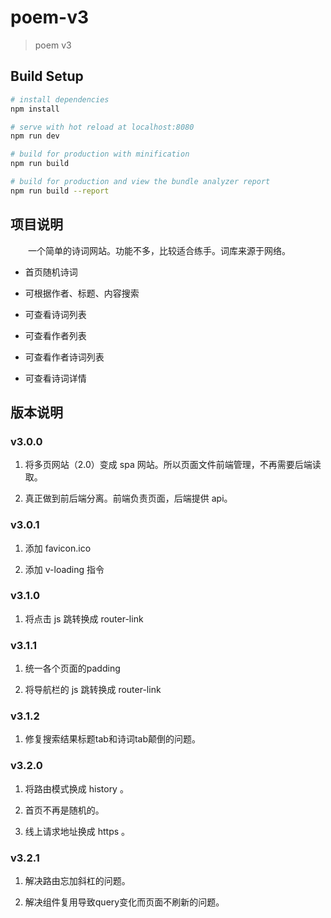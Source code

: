 # poem-v3

> poem v3

## Build Setup

``` bash
# install dependencies
npm install

# serve with hot reload at localhost:8080
npm run dev

# build for production with minification
npm run build

# build for production and view the bundle analyzer report
npm run build --report
```

## 项目说明

&emsp;&emsp;一个简单的诗词网站。功能不多，比较适合练手。词库来源于网络。

- 首页随机诗词

- 可根据作者、标题、内容搜索

- 可查看诗词列表

- 可查看作者列表

- 可查看作者诗词列表

- 可查看诗词详情

## 版本说明

### v3.0.0

1. 将多页网站（2.0）变成 spa 网站。所以页面文件前端管理，不再需要后端读取。

2. 真正做到前后端分离。前端负责页面，后端提供 api。

### v3.0.1

1. 添加 favicon.ico

2. 添加 v-loading 指令

### v3.1.0

1. 将点击 js 跳转换成 router-link

### v3.1.1

1. 统一各个页面的padding

2. 将导航栏的 js 跳转换成 router-link

### v3.1.2

1. 修复搜索结果标题tab和诗词tab颠倒的问题。

### v3.2.0

1. 将路由模式换成 history 。

2. 首页不再是随机的。

3. 线上请求地址换成 https 。

### v3.2.1

1. 解决路由忘加斜杠的问题。

2. 解决组件复用导致query变化而页面不刷新的问题。